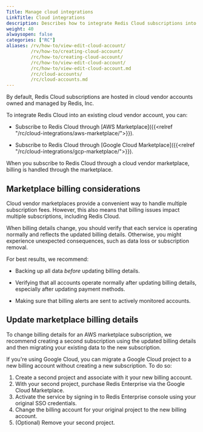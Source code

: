 ```yaml
---
Title: Manage cloud integrations
LinkTitle: Cloud integrations
description: Describes how to integrate Redis Cloud subscriptions into existing cloud provider services, whether existing subscriptions or through vendor marketplaces.
weight: 40
alwaysopen: false
categories: ["RC"]
aliases: /rv/how-to/view-edit-cloud-account/
         /rv/how-to/creating-cloud-account/
         /rc/how-to/creating-cloud-account/
         /rc/how-to/view-edit-cloud-account/
         /rc/how-to/view-edit-cloud-account.md
         /rc/cloud-accounts/
         /rc/cloud-accounts.md
---
```


By default, Redis Cloud subscriptions are hosted in cloud vendor accounts owned and managed by Redis, Inc.

To integrate Redis Cloud into an existing cloud vendor account, you can:

- Subscribe to Redis Cloud through [AWS Marketplace]({{<relref "/rc/cloud-integrations/aws-marketplace/">}}).

- Subscribe to Redis Cloud through [Google Cloud Marketplace]({{<relref "/rc/cloud-integrations/gcp-marketplace/">}}).

When you subscribe to Redis Cloud through a cloud vendor marketplace, billing is handled through the marketplace.

## Marketplace billing considerations

Cloud vendor marketplaces provide a convenient way to handle multiple subscription fees.  However, this also means that billing issues impact multiple subscriptions, including Redis Cloud.

When billing details change, you should verify that each service is operating normally and reflects the updated billing details.  Otherwise, you might experience unexpected consequences, such as data loss or subscription removal.

For best results, we recommend:

- Backing up all data _before_ updating billing details.

- Verifying that all accounts operate normally after updating billing details, especially after updating payment methods.

- Making sure that billing alerts are sent to actively monitored accounts.

## Update marketplace billing details

To change billing details for an AWS marketplace subscription, we recommend creating a second subscription using the updated billing details and then migrating your existing data to the new subscription. 

If you're using Google Cloud, you can migrate a Google Cloud project to a new billing account without creating a new subscription.  To do so:

1. Create a second project and associate with it your new billing account.
2. With your second project, purchase Redis Enterprise via the Google Cloud Marketplace.
3. Activate the service by signing in to Redis Enterprise console using your original SSO credentials.
4. Change the billing account for your original project to the new billing account.
5. (Optional) Remove your second project.